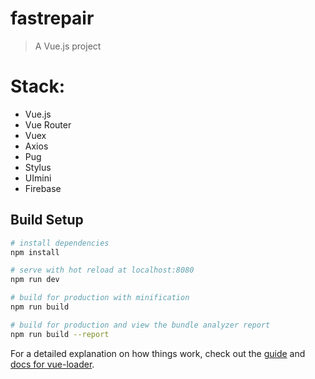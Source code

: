 # fastrepair

> A Vue.js project

# Stack:

- Vue.js
- Vue Router
- Vuex
- Axios
- Pug
- Stylus
- UImini
- Firebase

## Build Setup

``` bash
# install dependencies
npm install

# serve with hot reload at localhost:8080
npm run dev

# build for production with minification
npm run build

# build for production and view the bundle analyzer report
npm run build --report
```

For a detailed explanation on how things work, check out the [guide](http://vuejs-templates.github.io/webpack/) and [docs for vue-loader](http://vuejs.github.io/vue-loader).
